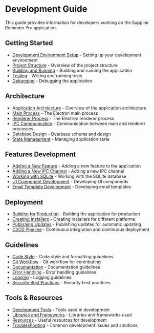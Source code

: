 # Development Guide

This guide provides information for developers working on the Supplier Reminder Pro application.

## Getting Started

- [Development Environment Setup](setup.md) - Setting up your development environment
- [Project Structure](project-structure.md) - Overview of the project structure
- [Building and Running](building-and-running.md) - Building and running the application
- [Testing](testing.md) - Writing and running tests
- [Debugging](debugging.md) - Debugging the application

## Architecture

- [Application Architecture](architecture.md) - Overview of the application architecture
- [Main Process](main-process.md) - The Electron main process
- [Renderer Process](renderer-process.md) - The Electron renderer process
- [IPC Communication](ipc-communication.md) - Communication between main and renderer processes
- [Database Design](database-design.md) - Database schema and design
- [State Management](state-management.md) - Managing application state

## Features Development

- [Adding a New Feature](adding-features.md) - Adding a new feature to the application
- [Adding a New IPC Channel](adding-ipc-channels.md) - Adding a new IPC channel
- [Working with SQLite](working-with-sqlite.md) - Working with the SQLite database
- [UI Component Development](ui-component-development.md) - Developing UI components
- [Email Template Development](email-template-development.md) - Developing email templates

## Deployment

- [Building for Production](building-for-production.md) - Building the application for production
- [Creating Installers](creating-installers.md) - Creating installers for different platforms
- [Publishing Updates](publishing-updates.md) - Publishing updates for automatic updating
- [CI/CD Pipeline](ci-cd-pipeline.md) - Continuous integration and continuous deployment

## Guidelines

- [Code Style](code-style.md) - Code style and formatting guidelines
- [Git Workflow](git-workflow.md) - Git workflow for contributing
- [Documentation](documentation.md) - Documentation guidelines
- [Error Handling](error-handling.md) - Error handling guidelines
- [Logging](logging.md) - Logging guidelines
- [Security Best Practices](security-best-practices.md) - Security best practices

## Tools & Resources

- [Development Tools](development-tools.md) - Tools used in development
- [Libraries and Frameworks](libraries-and-frameworks.md) - Libraries and frameworks used
- [Resources](resources.md) - Useful resources for development
- [Troubleshooting](troubleshooting.md) - Common development issues and solutions
